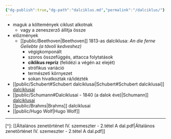 ```yaml
---
{"dg-publish":true,"dg-path":"dalciklus.md","permalink":"/dalciklus/"}
---
```


- maguk a költemények ciklust alkotnak
	- vagy a zeneszerző állítja össze
- előzmények
	- [[public/Beethoven\|Beethoven]] 1813-as dalciklusa: *An die ferne Geliebte* *(a távoli kedveshez)*
		- végigkomponált
		- szoros összefüggés, attacca folytatások
		- **ciklikus repríz** (felidézi a végén az elejét)
		- strófikus variáció
		- természeti környezet
		- sokan hivatkoztak rá/idézték
- [[public/Schubert#Schubert dalciklusai\|Schubert#Schubert dalciklusai]] [dalciklusai](Schubert)
- [[public/Schumann#Dalciklusai - 1840 (a dalok éve)\|Schumann]] [dalciklusai](Schumann)
- [[public/Brahms\|Brahms]] dalciklusai
- [[public/Hugo Wolf\|Hugo Wolf]]

---
[^]: [[Általános zenetörténet IV. szemeszter - 2.tétel A dal.pdf\|Általános zenetörténet IV. szemeszter - 2.tétel A dal.pdf]]